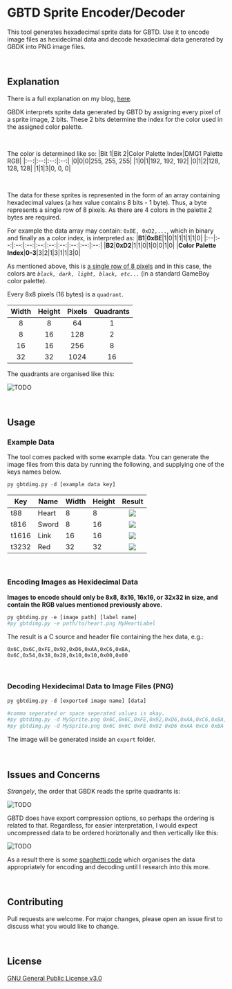 # GBTD Sprite Encoder/Decoder

This tool generates hexadecimal sprite data for GBTD. Use it to encode image files as hexidecimal data and decode hexadecimal data generated by GBDK into PNG image files.

</br>

## Explanation
There is a full explanation on my blog, [here](https://www.github.com/nichnet/gbtd-sprite).

GBDK interprets sprite data generated by GBTD by assigning every pixel of a sprite image, 2 bits. These 2 bits determine the index for the color used in the assigned color palette. 

</br>

The color is determined like so:
|Bit 1|Bit 2|Color Palette Index|DMG1 Palette RGB|
|:--:|:--:|:--:|:--:|
|0|0|0|255, 255, 255|
|1|0|1|192, 192, 192|
|0|1|2|128, 128, 128|
|1|1|3|0, 0, 0|

</br>

The data for these sprites is represented in the form of an array containing hexadecimal values (a hex value contains 8 bits - 1 byte). Thus, a byte represents a single row of 8 pixels. As there are 4 colors in the palette 2 bytes are required.

For example the data array may contain: `0xBE, 0xD2,...`, which in binary and finally as a color index, is interpreted as:
|<b>B1</b>|<b>0xBE</b>|1|0|1|1|1|1|1|0|
|:--|:--:|:--:|:--:|:--:|:--:|:--:|:--:|:--:|:--:|
|<b>B2</b>|<b>0xD2</b>|1|1|0|1|0|0|1|0|
|<b>Color Palette Index</b>|<b>0-3</b>|3|2|1|3|1|1|3|0|

As mentioned above, this is <u>a single row of 8 pixels</u> and in this case, the colors are <i>`black, dark, light, black, etc...`</i> (in a standard GameBoy color palette).

 
Every 8x8 pixels (16 bytes) is a `quadrant`. 

|Width|Height|Pixels|Quadrants|
|:--:|:--:|:--:|:--:|
|8|8|64|1|
|8|16|128|2|
|16|16|256|8|
|32|32|1024|16|

The quadrants are organised like this:

![TODO]()

</br>

## Usage

### Example Data

The tool comes packed with some example data. You can generate the image files from this data by running the following, and supplying one of the keys names below.
```python
py gbtdimg.py -d [example data key]
```
|Key|Name|Width|Height|Result|
|--|--|--|--|:--:|
|t88|Heart|8|8|![](https://raw.githubusercontent.com/nichnet/GBTD-Image-Generator/main/export/Heart.png)|
|t816|Sword|8|16|![](https://raw.githubusercontent.com/nichnet/GBTD-Image-Generator/main/export/Sword.png)|
|t1616|Link|16|16|![](https://raw.githubusercontent.com/nichnet/GBTD-Image-Generator/main/export/Link.png)|
|t3232|Red|32|32|![](https://raw.githubusercontent.com/nichnet/GBTD-Image-Generator/main/export/Red.png)|
</br>

### Encoding Images as Hexidecimal Data

<b>Images to encode should only be 8x8, 8x16, 16x16, or 32x32 in size, and contain the RGB values mentioned previously above.</b>

```python
py gbtdimg.py -e [image path] [label name] 
#py gbtdimg.py -e path/to/heart.png MyHeartLabel 
```

The result is a C source and header file containing the hex data, e.g.:

```
0x6C,0x6C,0xFE,0x92,0xD6,0xAA,0xC6,0xBA,
0x6C,0x54,0x38,0x28,0x10,0x10,0x00,0x00
```

</br>

### Decoding Hexidecimal Data to Image Files (PNG)

```python
py gbtdimg.py -d [exported image name] [data]

#comma seperated or space seperated values is okay.
#py gbtdimg.py -d MySprite.png 0x6C,0x6C,0xFE,0x92,0xD6,0xAA,0xC6,0xBA,0x6C,0x54,0x38,0x28,0x10,0x10,0x00,0x00
#py gbtdimg.py -d MySprite.png 0x6C 0x6C 0xFE 0x92 0xD6 0xAA 0xC6 0xBA 0x6C 0x54 0x38 0x28 0x10 0x10 0x00 0x00
```

The image will be generated inside an `export` folder.

</br>

## Issues and Concerns
<i>Strangely</i>, the order that GBDK reads the sprite quadrants is:

![TODO]()

GBTD does have export compression options, so perhaps the ordering is related to that. 
Regardless, for easier interpretation, I would expect uncompressed data to be ordered horiztonally and then vertically like this:

![TODO]()

As a result there is some [spaghetti code](https://github.com/nichnet/GBTD-Image-Generator/blob/main/encoder.py#L42) which organises the data appropriately for encoding and decoding until I research into this more.

</br>

## Contributing
Pull requests are welcome. For major changes, please open an issue first to discuss what you would like to change.

<br/>

## License
[GNU General Public License v3.0](https://choosealicense.com/licenses/gpl-3.0/)
